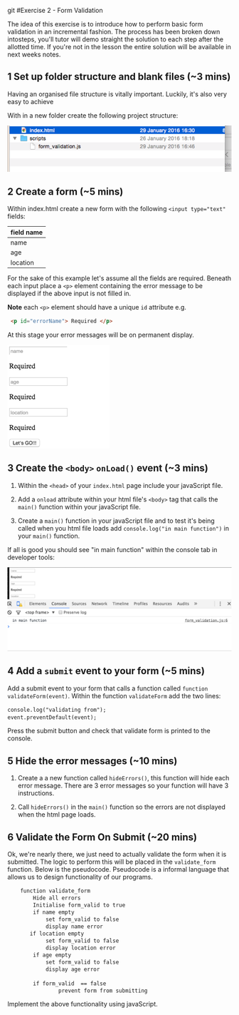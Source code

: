 git #Exercise 2 - Form Validation

The idea of this exercise is to introduce how to perform basic form validation in an incremental fashion.  The process has been broken down intosteps,  you'll tutor will demo straight the solution to each step after the allotted time. If you're not in the lesson the entire solution will be available in next weeks notes. 


## 1 Set up folder structure and blank files (~3 mins)
Having an organised file structure is vitally important. Luckily, it's also very easy to achieve

With in a new folder create the following project structure:

![file_structure](img/file_structure.png)

## 2 Create a form  (~5 mins)

Within index.html create a new form with the following `<input type="text"` fields:


|field name| 
|----------|
|name      | 
|age       | 
|location  |

For the sake of this example let's assume all the fields are required. Beneath each input place a `<p>` element containing the error message to be displayed if the above input is not filled in. 

**Note** each `<p>` element should have a unique `id` attribute  e.g. 

```html
 <p id="errorName"> Required </p>  
```

At this stage your error messages will be on permanent display.


![form_error](img/html_sample.png)



## 3 Create the `<body>` `onLoad()` event (~3 mins)

1) Within the `<head>` of your  `index.html` page include your javaScript file. 

2) Add a `onload` attribute within your html file's `<body>` tag that calls the `main()` function within your javaScript file. 

3) Create a `main()`  function in your javaScript file and to test it's being called when you html file loads add `console.log("in main function")` in your `main()` function.

If all is good you should see "in main function" within the console tab in developer tools:

![console](img/console_window.png)


## 4 Add a `submit` event  to your form (~5 mins)
Add a submit event to your form that calls a function called `function validateForm(event)`. Within the function `validateForm` add the two lines:

```html
console.log("validating from");
event.preventDefault(event);
```
Press the submit button and check that validate form is printed to the console. 

## 5 Hide the error messages  (~10 mins)

1) Create a a new function called `hideErrors()`, this function will hide each error message. There are 3 error messages so your function will have 3 instructions. 

2) Call  `hideErrors()` in the `main()` function so the errors are not displayed when the html page loads. 


## 6 Validate the Form On Submit (~20 mins)
Ok, we're nearly there, we just need to actually validate the form when it is submitted. The logic to perform this will be placed in the `validate_form` function. Below is the pseudocode. Pseudocode is a  informal language that allows us to design functionality of our programs. 
   
		function validate_form 
			Hide all errors 
			Initialise form_valid to true
			if name empty
		        set form_valid to false 
		        display name error 
		   if location empty
		        set form_valid to false 
		        display location error 
		    if age empty
		        set form_valid to false 
		        display age error 
		     
		    if form_valid  == false 
		    		prevent form from submitting 
		    		
		  
Implement the above functionality using javaScript.         